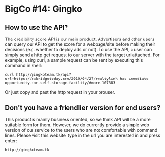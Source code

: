 # BigCo #14: Gingko

## How to use the API?

The credibility score API is our main product. Advertisers and other users can query our API to get the score for a webpage/site before making their decisions (e.g. whether to deploy ads or not). To use the API, a user can simply send a http get request to our server with the target url attached. For example, using curl, a sample request can be sent by executing this command in shell:

`curl http://gingkoteam.tk/api?url=https://oakridgetoday.com/2019/04/27/realtylink-has-immediate-opportunity-for-self-storage-facility/#more-107383`

Or just copy and past the http request in your brouser.

## Don't you have a friendlier version for end users?

This product is mainly business oriented, so we think API will be a more suitable form for them. However, we do currently provide a simple web version of our service to the users who are not comfortable with command lines. Please visit this website, type in the url you are interested in and press enter:

`http://gingkoteam.tk`
